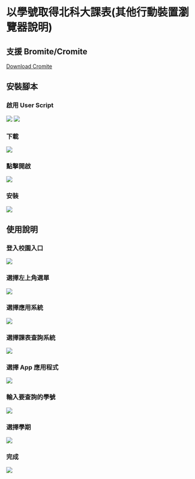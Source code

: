 #  以學號取得北科大課表(其他行動裝置瀏覽器說明)
## 支援 Bromite/Cromite
[Download Cromite](https://github.com/uazo/cromite/releases)
## 安裝腳本
### 啟用 User Script
![](assets/s16.png)
![](assets/s17.png)

### 下載
[![](https://img.shields.io/static/v1?style=for-the-badge&message=Download&color=00485B&logo=Tampermonkey&logoColor=FFFFFF&label=)](https://codeberg.org/proton-penguin/NTUT-get-curriculum-by-id/raw/branch/main/getCurriculum.user.js)

### 點擊開啟
![](assets/s11.png)

### 安裝
![](assets/s18.png)

## 使用說明

### 登入校園入口
![](assets/s1.png)

### 選擇左上角選單
![](assets/s2.png)

### 選擇應用系統
![](assets/s3.png)

### 選擇課表查詢系統
![](assets/s4.png)

### 選擇 App 應用程式
![](assets/s5.png)

### 輸入要查詢的學號
![](assets/s6.png)

### 選擇學期
![](assets/s7.png)

### 完成
![](assets/s10.png)